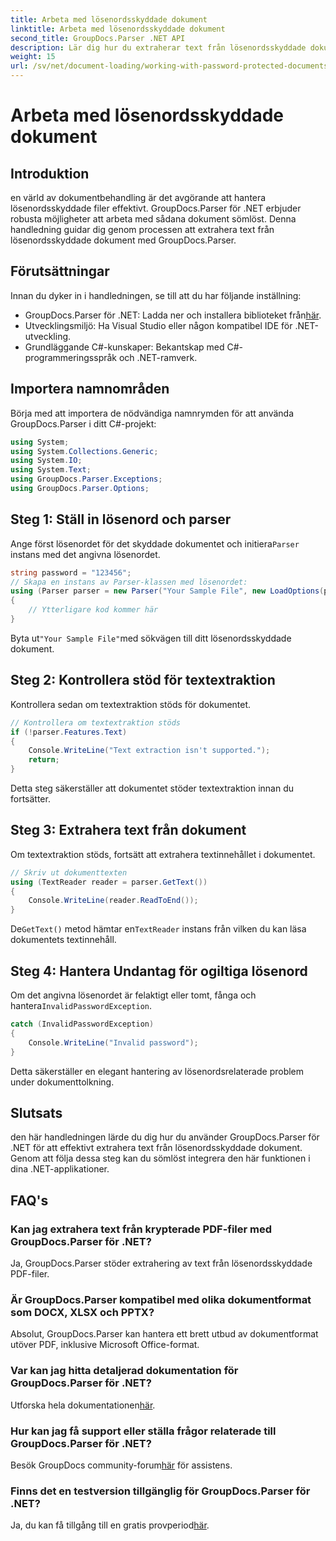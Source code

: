 ```yaml
---
title: Arbeta med lösenordsskyddade dokument
linktitle: Arbeta med lösenordsskyddade dokument
second_title: GroupDocs.Parser .NET API
description: Lär dig hur du extraherar text från lösenordsskyddade dokument med GroupDocs.Parser för .NET. Förbättra dina dokumentbehandlingsmöjligheter.
weight: 15
url: /sv/net/document-loading/working-with-password-protected-documents/
---
```


# Arbeta med lösenordsskyddade dokument

## Introduktion
en värld av dokumentbehandling är det avgörande att hantera lösenordsskyddade filer effektivt. GroupDocs.Parser för .NET erbjuder robusta möjligheter att arbeta med sådana dokument sömlöst. Denna handledning guidar dig genom processen att extrahera text från lösenordsskyddade dokument med GroupDocs.Parser.
## Förutsättningar
Innan du dyker in i handledningen, se till att du har följande inställning:
-  GroupDocs.Parser för .NET: Ladda ner och installera biblioteket från[här](https://releases.groupdocs.com/parser/net/).
- Utvecklingsmiljö: Ha Visual Studio eller någon kompatibel IDE för .NET-utveckling.
- Grundläggande C#-kunskaper: Bekantskap med C#-programmeringsspråk och .NET-ramverk.

## Importera namnområden
Börja med att importera de nödvändiga namnrymden för att använda GroupDocs.Parser i ditt C#-projekt:
```csharp
using System;
using System.Collections.Generic;
using System.IO;
using System.Text;
using GroupDocs.Parser.Exceptions;
using GroupDocs.Parser.Options;
```

## Steg 1: Ställ in lösenord och parser
 Ange först lösenordet för det skyddade dokumentet och initiera`Parser` instans med det angivna lösenordet.
```csharp
string password = "123456";
// Skapa en instans av Parser-klassen med lösenordet:
using (Parser parser = new Parser("Your Sample File", new LoadOptions(password)))
{
    // Ytterligare kod kommer här
}
```
 Byta ut`"Your Sample File"`med sökvägen till ditt lösenordsskyddade dokument.
## Steg 2: Kontrollera stöd för textextraktion
Kontrollera sedan om textextraktion stöds för dokumentet.
```csharp
// Kontrollera om textextraktion stöds
if (!parser.Features.Text)
{
    Console.WriteLine("Text extraction isn't supported.");
    return;
}
```
Detta steg säkerställer att dokumentet stöder textextraktion innan du fortsätter.
## Steg 3: Extrahera text från dokument
Om textextraktion stöds, fortsätt att extrahera textinnehållet i dokumentet.
```csharp
// Skriv ut dokumenttexten
using (TextReader reader = parser.GetText())
{
    Console.WriteLine(reader.ReadToEnd());
}
```
 De`GetText()` metod hämtar en`TextReader` instans från vilken du kan läsa dokumentets textinnehåll.
## Steg 4: Hantera Undantag för ogiltiga lösenord
 Om det angivna lösenordet är felaktigt eller tomt, fånga och hantera`InvalidPasswordException`.
```csharp
catch (InvalidPasswordException)
{
    Console.WriteLine("Invalid password");
}
```
Detta säkerställer en elegant hantering av lösenordsrelaterade problem under dokumenttolkning.

## Slutsats
den här handledningen lärde du dig hur du använder GroupDocs.Parser för .NET för att effektivt extrahera text från lösenordsskyddade dokument. Genom att följa dessa steg kan du sömlöst integrera den här funktionen i dina .NET-applikationer.

## FAQ's
### Kan jag extrahera text från krypterade PDF-filer med GroupDocs.Parser för .NET?
Ja, GroupDocs.Parser stöder extrahering av text från lösenordsskyddade PDF-filer.
### Är GroupDocs.Parser kompatibel med olika dokumentformat som DOCX, XLSX och PPTX?
Absolut, GroupDocs.Parser kan hantera ett brett utbud av dokumentformat utöver PDF, inklusive Microsoft Office-format.
### Var kan jag hitta detaljerad dokumentation för GroupDocs.Parser för .NET?
 Utforska hela dokumentationen[här](https://tutorials.groupdocs.com/parser/net/).
### Hur kan jag få support eller ställa frågor relaterade till GroupDocs.Parser för .NET?
 Besök GroupDocs community-forum[här](https://forum.groupdocs.com/c/parser/17) för assistens.
### Finns det en testversion tillgänglig för GroupDocs.Parser för .NET?
 Ja, du kan få tillgång till en gratis provperiod[här](https://releases.groupdocs.com/).